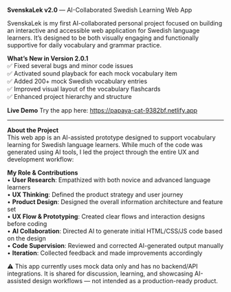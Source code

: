 **SvenskaLek v2.0** — AI-Collaborated Swedish Learning Web App

SvenskaLek is my first AI-collaborated personal project focused on building an interactive and accessible web application for Swedish language learners. It’s designed to be both visually engaging and functionally supportive for daily vocabulary and grammar practice.

**What’s New in Version 2.0.1** <br />
✅ Fixed several bugs and minor code issues <br />
✅ Activated sound playback for each mock vocabulary item <br />
✅ Added 200+ mock Swedish vocabulary entries <br />
✅ Improved visual layout of the vocabulary flashcards <br />
✅ Enhanced project hierarchy and structure <br />

**Live Demo**
Try the app here: https://papaya-cat-9382bf.netlify.app


_____________________________________________________________________________________________________________________________________________________________________________________________________________________________
**About the Project**  <br />
This web app is an AI-assisted prototype designed to support vocabulary learning for Swedish language learners. While much of the code was generated using AI tools, I led the project through the entire UX and development workflow:

**My Role & Contributions**  <br />
• **User Research**: Empathized with both novice and advanced language learners  <br />
• **UX Thinking**: Defined the product strategy and user journey  <br />
• **Product Design**: Designed the overall information architecture and feature set  <br />
• **UX Flow & Prototyping**: Created clear flows and interaction designs before coding  <br />
• **AI Collaboration**: Directed AI to generate initial HTML/CSS/JS code based on the design  <br />
• **Code Supervision**: Reviewed and corrected AI-generated output manually  <br />
• **Iteration**: Collected feedback and made improvements accordingly  <br />

⚠️ This app currently uses mock data only and has no backend/API integrations. It is shared for discussion, learning, and showcasing AI-assisted design workflows — not intended as a production-ready product.
